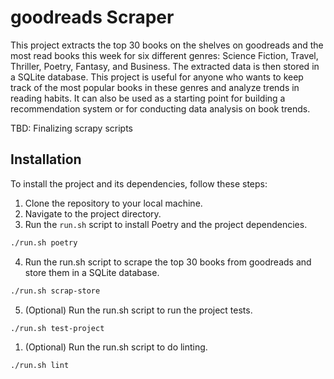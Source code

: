 # goodreads Scraper

This project extracts the top 30 books on the shelves on goodreads and the most read books this week for six different genres: Science Fiction, Travel, Thriller, Poetry, Fantasy, and Business. The extracted data is then stored in a SQLite database. This project is useful for anyone who wants to keep track of the most popular books in these genres and analyze trends in reading habits. It can also be used as a starting point for building a recommendation system or for conducting data analysis on book trends.

TBD: Finalizing scrapy scripts

## Installation

To install the project and its dependencies, follow these steps:

1. Clone the repository to your local machine.
2. Navigate to the project directory.
3. Run the `run.sh` script to install Poetry and the project dependencies.

```bash
./run.sh poetry
```

4. Run the run.sh script to scrape the top 30 books from goodreads and store them in a SQLite database.
   
```bash
./run.sh scrap-store
```

5. (Optional) Run the run.sh script to run the project tests.

```bash 
./run.sh test-project
```

1. (Optional) Run the run.sh script to do linting.

```bash 
./run.sh lint
```